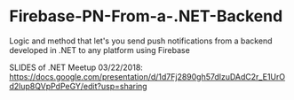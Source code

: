 # Firebase-PN-From-a-.NET-Backend
Logic and method that let's you send push notifications from a backend developed in .NET to any platform using Firebase

SLIDES of .NET Meetup 03/22/2018: https://docs.google.com/presentation/d/1d7Fj2890gh57dlzuDAdC2r_E1UrOd2lup8QVpPdPeGY/edit?usp=sharing 
